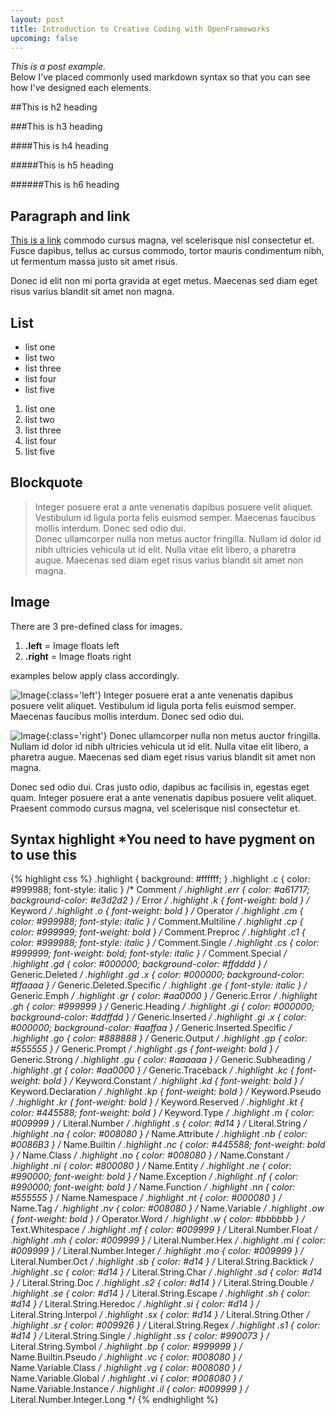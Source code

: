 ```yaml
---
layout: post
title: Introduction to Creative Coding with OpenFrameworks
upcoming: false
---
```


*This is a post example.*  
Below I've placed commonly used markdown syntax so that you can see how I've designed each elements.

##This is h2 heading

###This is h3 heading

####This is h4 heading

#####This is h5 heading

######This is h6 heading

## Paragraph and link

[This is a link](https://github.com/studiomohawk) commodo cursus magna, vel scelerisque nisl consectetur et. Fusce dapibus, tellus ac cursus commodo, tortor mauris condimentum nibh, ut fermentum massa justo sit amet risus.

Donec id elit non mi porta gravida at eget metus. Maecenas sed diam eget risus varius blandit sit amet non magna.

## List

* list one
* list two
* list three
* list four
* list five

1. list one
2. list two
3. list three
4. list four
5. list five

## Blockquote

> Integer posuere erat a ante venenatis dapibus posuere velit aliquet. Vestibulum id ligula porta felis euismod semper. Maecenas faucibus mollis interdum. Donec sed odio dui.  
> Donec ullamcorper nulla non metus auctor fringilla. Nullam id dolor id nibh ultricies vehicula ut id elit. Nulla vitae elit libero, a pharetra augue. Maecenas sed diam eget risus varius blandit sit amet non magna.

## Image

There are 3 pre-defined class for images.

1. **.left** = Image floats left
2. **.right** = Image floats right

examples below apply class accordingly. 

![Image](http://placehold.it/100x100){:class='left'}
Integer posuere erat a ante venenatis dapibus posuere velit aliquet. Vestibulum id ligula porta felis euismod semper. Maecenas faucibus mollis interdum. Donec sed odio dui.

![Image](http://placehold.it/100x100){:class='right'}
Donec ullamcorper nulla non metus auctor fringilla. Nullam id dolor id nibh ultricies vehicula ut id elit. Nulla vitae elit libero, a pharetra augue. Maecenas sed diam eget risus varius blandit sit amet non magna.

Donec sed odio dui. Cras justo odio, dapibus ac facilisis in, egestas eget quam. Integer posuere erat a ante venenatis dapibus posuere velit aliquet. Praesent commodo cursus magna, vel scelerisque nisl consectetur et.

## Syntax highlight \*You need to have pygment on to use this

{% highlight css %}
.highlight  { background: #ffffff; }
.highlight .c { color: #999988; font-style: italic } /* Comment */
.highlight .err { color: #a61717; background-color: #e3d2d2 } /* Error */
.highlight .k { font-weight: bold } /* Keyword */
.highlight .o { font-weight: bold } /* Operator */
.highlight .cm { color: #999988; font-style: italic } /* Comment.Multiline */
.highlight .cp { color: #999999; font-weight: bold } /* Comment.Preproc */
.highlight .c1 { color: #999988; font-style: italic } /* Comment.Single */
.highlight .cs { color: #999999; font-weight: bold; font-style: italic } /* Comment.Special */
.highlight .gd { color: #000000; background-color: #ffdddd } /* Generic.Deleted */
.highlight .gd .x { color: #000000; background-color: #ffaaaa } /* Generic.Deleted.Specific */
.highlight .ge { font-style: italic } /* Generic.Emph */
.highlight .gr { color: #aa0000 } /* Generic.Error */
.highlight .gh { color: #999999 } /* Generic.Heading */
.highlight .gi { color: #000000; background-color: #ddffdd } /* Generic.Inserted */
.highlight .gi .x { color: #000000; background-color: #aaffaa } /* Generic.Inserted.Specific */
.highlight .go { color: #888888 } /* Generic.Output */
.highlight .gp { color: #555555 } /* Generic.Prompt */
.highlight .gs { font-weight: bold } /* Generic.Strong */
.highlight .gu { color: #aaaaaa } /* Generic.Subheading */
.highlight .gt { color: #aa0000 } /* Generic.Traceback */
.highlight .kc { font-weight: bold } /* Keyword.Constant */
.highlight .kd { font-weight: bold } /* Keyword.Declaration */
.highlight .kp { font-weight: bold } /* Keyword.Pseudo */
.highlight .kr { font-weight: bold } /* Keyword.Reserved */
.highlight .kt { color: #445588; font-weight: bold } /* Keyword.Type */
.highlight .m { color: #009999 } /* Literal.Number */
.highlight .s { color: #d14 } /* Literal.String */
.highlight .na { color: #008080 } /* Name.Attribute */
.highlight .nb { color: #0086B3 } /* Name.Builtin */
.highlight .nc { color: #445588; font-weight: bold } /* Name.Class */
.highlight .no { color: #008080 } /* Name.Constant */
.highlight .ni { color: #800080 } /* Name.Entity */
.highlight .ne { color: #990000; font-weight: bold } /* Name.Exception */
.highlight .nf { color: #990000; font-weight: bold } /* Name.Function */
.highlight .nn { color: #555555 } /* Name.Namespace */
.highlight .nt { color: #000080 } /* Name.Tag */
.highlight .nv { color: #008080 } /* Name.Variable */
.highlight .ow { font-weight: bold } /* Operator.Word */
.highlight .w { color: #bbbbbb } /* Text.Whitespace */
.highlight .mf { color: #009999 } /* Literal.Number.Float */
.highlight .mh { color: #009999 } /* Literal.Number.Hex */
.highlight .mi { color: #009999 } /* Literal.Number.Integer */
.highlight .mo { color: #009999 } /* Literal.Number.Oct */
.highlight .sb { color: #d14 } /* Literal.String.Backtick */
.highlight .sc { color: #d14 } /* Literal.String.Char */
.highlight .sd { color: #d14 } /* Literal.String.Doc */
.highlight .s2 { color: #d14 } /* Literal.String.Double */
.highlight .se { color: #d14 } /* Literal.String.Escape */
.highlight .sh { color: #d14 } /* Literal.String.Heredoc */
.highlight .si { color: #d14 } /* Literal.String.Interpol */
.highlight .sx { color: #d14 } /* Literal.String.Other */
.highlight .sr { color: #009926 } /* Literal.String.Regex */
.highlight .s1 { color: #d14 } /* Literal.String.Single */
.highlight .ss { color: #990073 } /* Literal.String.Symbol */
.highlight .bp { color: #999999 } /* Name.Builtin.Pseudo */
.highlight .vc { color: #008080 } /* Name.Variable.Class */
.highlight .vg { color: #008080 } /* Name.Variable.Global */
.highlight .vi { color: #008080 } /* Name.Variable.Instance */
.highlight .il { color: #009999 } /* Literal.Number.Integer.Long */
{% endhighlight %}

